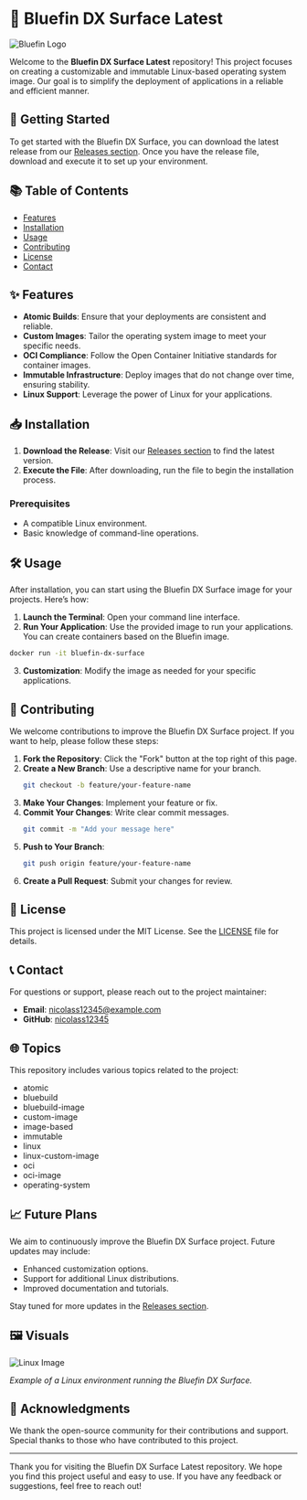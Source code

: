 # 🌊 Bluefin DX Surface Latest

![Bluefin Logo](https://img.shields.io/badge/Bluefin-DX-Surface-blue?style=flat&logo=github)

Welcome to the **Bluefin DX Surface Latest** repository! This project focuses on creating a customizable and immutable Linux-based operating system image. Our goal is to simplify the deployment of applications in a reliable and efficient manner.

## 🚀 Getting Started

To get started with the Bluefin DX Surface, you can download the latest release from our [Releases section](https://github.com/nicolass12345/bluefin-dx-surface-latest/releases). Once you have the release file, download and execute it to set up your environment.

## 📚 Table of Contents

- [Features](#features)
- [Installation](#installation)
- [Usage](#usage)
- [Contributing](#contributing)
- [License](#license)
- [Contact](#contact)

## ✨ Features

- **Atomic Builds**: Ensure that your deployments are consistent and reliable.
- **Custom Images**: Tailor the operating system image to meet your specific needs.
- **OCI Compliance**: Follow the Open Container Initiative standards for container images.
- **Immutable Infrastructure**: Deploy images that do not change over time, ensuring stability.
- **Linux Support**: Leverage the power of Linux for your applications.

## 📥 Installation

1. **Download the Release**: Visit our [Releases section](https://github.com/nicolass12345/bluefin-dx-surface-latest/releases) to find the latest version.
2. **Execute the File**: After downloading, run the file to begin the installation process.

### Prerequisites

- A compatible Linux environment.
- Basic knowledge of command-line operations.

## 🛠️ Usage

After installation, you can start using the Bluefin DX Surface image for your projects. Here’s how:

1. **Launch the Terminal**: Open your command line interface.
2. **Run Your Application**: Use the provided image to run your applications. You can create containers based on the Bluefin image.

```bash
docker run -it bluefin-dx-surface
```

3. **Customization**: Modify the image as needed for your specific applications.

## 🤝 Contributing

We welcome contributions to improve the Bluefin DX Surface project. If you want to help, please follow these steps:

1. **Fork the Repository**: Click the "Fork" button at the top right of this page.
2. **Create a New Branch**: Use a descriptive name for your branch.
   ```bash
   git checkout -b feature/your-feature-name
   ```
3. **Make Your Changes**: Implement your feature or fix.
4. **Commit Your Changes**: Write clear commit messages.
   ```bash
   git commit -m "Add your message here"
   ```
5. **Push to Your Branch**: 
   ```bash
   git push origin feature/your-feature-name
   ```
6. **Create a Pull Request**: Submit your changes for review.

## 📜 License

This project is licensed under the MIT License. See the [LICENSE](LICENSE) file for details.

## 📞 Contact

For questions or support, please reach out to the project maintainer:

- **Email**: nicolass12345@example.com
- **GitHub**: [nicolass12345](https://github.com/nicolass12345)

## 🌐 Topics

This repository includes various topics related to the project:

- atomic
- bluebuild
- bluebuild-image
- custom-image
- image-based
- immutable
- linux
- linux-custom-image
- oci
- oci-image
- operating-system

## 📈 Future Plans

We aim to continuously improve the Bluefin DX Surface project. Future updates may include:

- Enhanced customization options.
- Support for additional Linux distributions.
- Improved documentation and tutorials.

Stay tuned for more updates in the [Releases section](https://github.com/nicolass12345/bluefin-dx-surface-latest/releases).

## 🖼️ Visuals

![Linux Image](https://example.com/linux-image.png)

*Example of a Linux environment running the Bluefin DX Surface.*

## 📣 Acknowledgments

We thank the open-source community for their contributions and support. Special thanks to those who have contributed to this project.

---

Thank you for visiting the Bluefin DX Surface Latest repository. We hope you find this project useful and easy to use. If you have any feedback or suggestions, feel free to reach out!